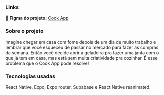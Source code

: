 ### Links
🔴 **Figma do projeto:** [Cook App](https://www.figma.com/file/gKqByiFBzqBGhu8CLJmyLt/Cook-App?type=design&node-id=0%3A1&mode=dev&t=0eAw7KQmhzKnjais-1)

### Sobre o projeto

Imagine chegar em casa com fome depois de um dia de muito trabalho e lembrar que você esqueceu de passar no mercado para fazer as compras da semana. Então você decide abrir a geladeira pra fazer uma janta com o que já tem em casa, mas está sem muita criatividade pra cozinhar. É esse problema que o Cook App pode resolve!

### Tecnologias usadas

React Native, Expo, Expo router, Supabase e React Native reanimated.
